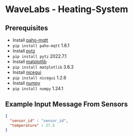 # WaveLabs - Heating-System

## Prerequisites
- Install [paho-mqtt](https://pypi.org/project/paho-mqtt/#installation)
- `pip install paho-mqtt` 1.6.1
- Install [pytz](https://pypi.org/project/pytz/)
- `pip install pytz` 2022.7.1
- Install [matplotlib](https://pypi.org/project/matplotlib/)
- `pip install matplotlib` 3.6.3
- Install [nicegui](https://pypi.org/project/nicegui/)
- `pip install nicegui` 1.2.6
- Install [numpy](https://pypi.org/project/numpy/)
- `pip install numpy` 1.24.1

## Example Input Message From Sensors

```json
{
  "sensor_id" : "sensor_id",
  "temperature" : 27.5
}
```